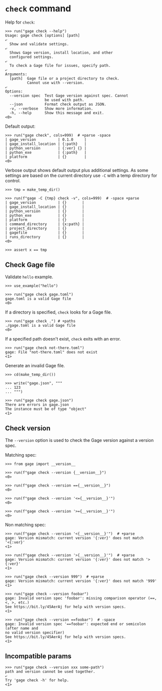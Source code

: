 # `check` command

Help for `check`:

    >>> run("gage check --help")
    Usage: gage check [options] [path]
    ⤶
      Show and validate settings.
    ⤶
      Shows Gage version, install location, and other
      configured settings.
    ⤶
      To check a Gage file for issues, specify path.
    ⤶
    Arguments:
      [path]  Gage file or a project directory to check.
              Cannot use with --version.
    ⤶
    Options:
      --version spec  Test Gage version against spec. Cannot
                      be used with path.
      --json          Format check output as JSON.
      -v, --verbose   Show more information.
      -h, --help      Show this message and exit.
    <0>

Default output:

    >>> run("gage check", cols=999)  # +parse -space
    | gage_version          | 0.1.0     |
    | gage_install_location | {:path}   |
    | python_version        | {:ver} {} |
    | python_exe            | {:path}   |
    | platform              | {}        |
    <0>

Verbose output shows default output plus additional settings. As some
settings are based on the current directory use `-C` with a temp
directory for control.

    >>> tmp = make_temp_dir()

    >>> run(f"gage -C {tmp} check -v", cols=999)  # -space +parse
    | gage_version          | {}       |
    | gage_install_location | {}       |
    | python_version        | {}       |
    | python_exe            | {}       |
    | platform              | {}       |
    | command_directory     | {x:path} |
    | project_directory     | {}       |
    | gagefile              | {}       |
    | runs_directory        | {}       |
    <0>

    >>> assert x == tmp

## Check Gage file

Validate `hello` example.

    >>> use_example("hello")

    >>> run("gage check gage.toml")
    gage.toml is a valid Gage file
    <0>

If a directory is specified, `check` looks for a Gage file.

    >>> run("gage check .") # +paths
    ./gage.toml is a valid Gage file
    <0>

If a specified path doesn't exist, `check` exits with an error.

    >>> run("gage check not-there.toml")
    gage: File "not-there.toml" does not exist
    <1>

Generate an invalid Gage file.

    >>> cd(make_temp_dir())

    >>> write("gage.json", """
    ... 123
    ... """)

    >>> run("gage check gage.json")
    There are errors in gage.json
    The instance must be of type "object"
    <1>

## Check version

The `--version` option is used to check the Gage version against a
version spec.

Matching spec:

    >>> from gage import __version__

    >>> run(f"gage check --version {__version__}")
    <0>

    >>> run(f"gage check --version =={__version__}")
    <0>

    >>> run(f"gage check --version '<={__version__}'")
    <0>

    >>> run(f"gage check --version '>={__version__}'")
    <0>

Non matching spec:

    >>> run(f"gage check --version '<{__version__}'")  # +parse
    gage: Version mismatch: current version '{:ver}' does not match '<{:ver}'
    <1>

    >>> run(f"gage check --version '>{__version__}'")  # +parse
    gage: Version mismatch: current version '{:ver}' does not match '>{:ver}'
    <1>

    >>> run("gage check --version 999")  # +parse
    gage: Version mismatch: current version '{:ver}' does not match '999'
    <1>

    >>> run("gage check --version foobar")
    gage: Invalid version spec 'foobar': missing comparison operator (==, <, >, etc.)
    See https://bit.ly/45AerAj for help with version specs.
    <1>

    >>> run("gage check --version ==foobar")  # -space
    gage: Invalid version spec '==foobar': expected end or semicolon (after name and
    no valid version specifier)
    See https://bit.ly/45AerAj for help with version specs.
    <1>

## Incompatible params

    >>> run("gage check --version xxx some-path")
    path and version cannot be used together.
    ⤶
    Try 'gage check -h' for help.
    <1>
